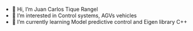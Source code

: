 - 👋 Hi, I’m Juan Carlos Tique Rangel
- 👀 I’m interested in Control systems, AGVs vehicles
- 🌱 I’m currently learning Model predictive control and Eigen library C++

[comment]: <> (💞️ I’m looking to collaborate on ...)
